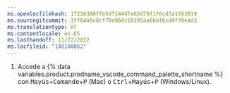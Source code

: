 ```yaml
---
ms.openlocfilehash: 17226308ffb5d7144dfe62d79f1f6cd3a1f63819
ms.sourcegitcommit: 3ff64a8c8cf70e868c10105aa6bbf6cd4f78e4d3
ms.translationtype: HT
ms.contentlocale: es-ES
ms.lasthandoff: 11/22/2022
ms.locfileid: "148180862"
---
```

1. Accede a {% data variables.product.prodname_vscode_command_palette_shortname %} con <kbd>Mayús</kbd>+<kbd>Comando</kbd>+<kbd>P</kbd> (Mac) o <kbd>Ctrl</kbd>+<kbd>Mayús</kbd>+<kbd>P</kbd> (Windows/Linux).